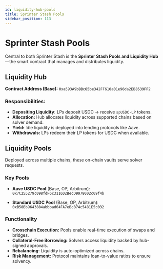 ```yaml
---
id: liquidity-hub-pools
title: Sprinter Stash Pools
sidebar_position: 113
---
```


# Sprinter Stash Pools

Central to both Sprinter Stash is the **Sprinter Stash Pools and Liquidity Hub**—the smart contract that manages and distributes liquidity.

## Liquidity Hub

**Contract Address (Base):**
`0xa593A9bBBc65be342FF610a01e96da2EB8539FF2`

### Responsibilities:

- **Depositing Liquidity:** LPs deposit USDC → receive `spUSDC-LP` tokens.
- **Allocation:** Hub allocates liquidity across supported chains based on solver demand.
- **Yield:** Idle liquidity is deployed into lending protocols like Aave.
- **Withdrawals:** LPs redeem their LP tokens for USDC when available.

## Liquidity Pools

Deployed across multiple chains, these on-chain vaults serve solver requests.

### Key Pools

- **Aave USDC Pool** (Base, OP, Arbitrum):  
  `0x7C255279c098fdF6c3116D2BecD9978002c09f4b`

- **Standard USDC Pool** (Base, OP, Arbitrum):  
  `0xB58Bb9643884abbbad64FA7eBc874c5481E5c032`

### Functionality

- **Crosschain Execution:** Pools enable real-time execution of swaps and bridges.
- **Collateral-Free Borrowing:** Solvers access liquidity backed by hub-signed approvals.
- **Rebalancing:** Liquidity is auto-optimized across chains.
- **Risk Management:** Protocol maintains loan-to-value ratios to ensure solvency.
